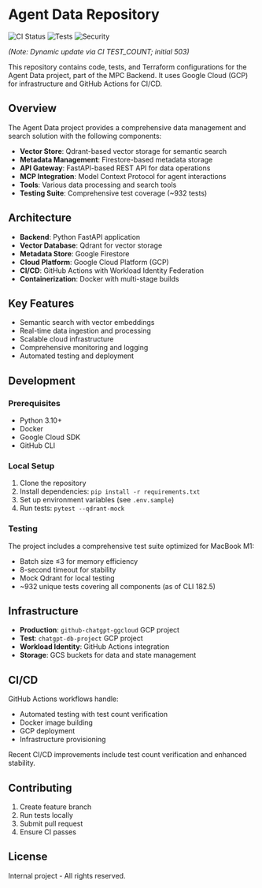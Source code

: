 # Agent Data Repository

![CI Status](https://img.shields.io/github/actions/workflow/status/Huyen1974/mpc_back_end_for_agents/ci.yml?branch=main&label=CI&logo=github)
![Tests](https://img.shields.io/endpoint?url=https://raw.githubusercontent.com/Huyen1974/mpc_back_end_for_agents/main/.github/badges/tests.json)
![Security](https://img.shields.io/badge/Security-Trivy%20Scanned-green?logo=security)

*(Note: Dynamic update via CI TEST_COUNT; initial 503)*

This repository contains code, tests, and Terraform configurations for the Agent Data project, part of the MPC Backend. It uses Google Cloud (GCP) for infrastructure and GitHub Actions for CI/CD.

## Overview

The Agent Data project provides a comprehensive data management and search solution with the following components:

- **Vector Store**: Qdrant-based vector storage for semantic search
- **Metadata Management**: Firestore-based metadata storage
- **API Gateway**: FastAPI-based REST API for data operations
- **MCP Integration**: Model Context Protocol for agent interactions
- **Tools**: Various data processing and search tools
- **Testing Suite**: Comprehensive test coverage (~932 tests)

## Architecture

- **Backend**: Python FastAPI application
- **Vector Database**: Qdrant for vector storage
- **Metadata Store**: Google Firestore
- **Cloud Platform**: Google Cloud Platform (GCP)
- **CI/CD**: GitHub Actions with Workload Identity Federation
- **Containerization**: Docker with multi-stage builds

## Key Features

- Semantic search with vector embeddings
- Real-time data ingestion and processing
- Scalable cloud infrastructure
- Comprehensive monitoring and logging
- Automated testing and deployment

## Development

### Prerequisites

- Python 3.10+
- Docker
- Google Cloud SDK
- GitHub CLI

### Local Setup

1. Clone the repository
2. Install dependencies: `pip install -r requirements.txt`
3. Set up environment variables (see `.env.sample`)
4. Run tests: `pytest --qdrant-mock`

### Testing

The project includes a comprehensive test suite optimized for MacBook M1:
- Batch size ≤3 for memory efficiency
- 8-second timeout for stability
- Mock Qdrant for local testing
- ~932 unique tests covering all components (as of CLI 182.5)

## Infrastructure

- **Production**: `github-chatgpt-ggcloud` GCP project
- **Test**: `chatgpt-db-project` GCP project
- **Workload Identity**: GitHub Actions integration
- **Storage**: GCS buckets for data and state management

## CI/CD

GitHub Actions workflows handle:
- Automated testing with test count verification
- Docker image building
- GCP deployment
- Infrastructure provisioning

Recent CI/CD improvements include test count verification and enhanced stability.

## Contributing

1. Create feature branch
2. Run tests locally
3. Submit pull request
4. Ensure CI passes

## License

Internal project - All rights reserved.
